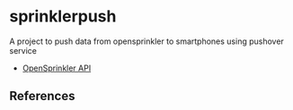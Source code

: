 # sprinklerpush
A project to push data from opensprinkler to smartphones using pushover service

 - [OpenSprinkler API](https://openthings.freshdesk.com/support/solutions/articles/5000716363-os-api-documents)
## References
